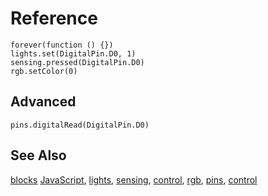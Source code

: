 # Reference


```namespaces
forever(function () {})
lights.set(DigitalPin.D0, 1)
sensing.pressed(DigitalPin.D0)
rgb.setColor(0)
```

## Advanced

```namespaces
pins.digitalRead(DigitalPin.D0)
```

## See Also

[blocks](/blocks)
[JavaScript](/javascript),
[lights](/reference/lights),
[sensing](/reference/sensing),
[control](/reference/control),
[rgb](/reference/rgb),
[pins](/reference/pins),
[control](/reference/control)
